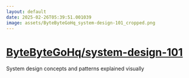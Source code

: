 ```yaml
---
layout: default
date: 2025-02-26T05:39:51.001039
image: assets/ByteByteGoHq_system-design-101_cropped.png
---
```


# [ByteByteGoHq/system-design-101](https://github.com/ByteByteGoHq/system-design-101)

System design concepts and patterns explained visually

